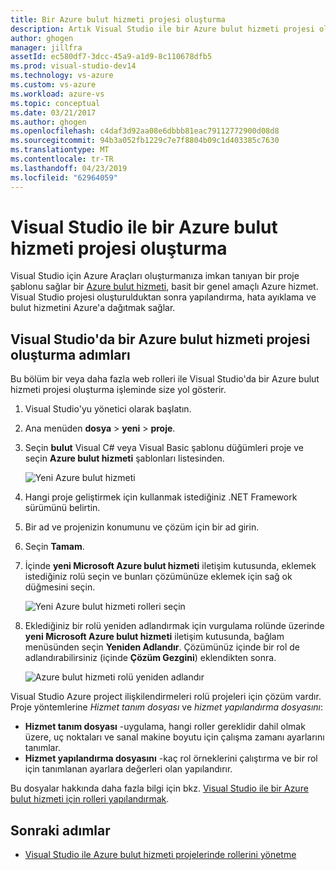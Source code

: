 ```yaml
---
title: Bir Azure bulut hizmeti projesi oluşturma
description: Artık Visual Studio ile bir Azure bulut hizmeti projesi oluşturmayı öğrenin
author: ghogen
manager: jillfra
assetId: ec580df7-3dcc-45a9-a1d9-8c110678dfb5
ms.prod: visual-studio-dev14
ms.technology: vs-azure
ms.custom: vs-azure
ms.workload: azure-vs
ms.topic: conceptual
ms.date: 03/21/2017
ms.author: ghogen
ms.openlocfilehash: c4daf3d92aa08e6dbbb81eac79112772900d08d8
ms.sourcegitcommit: 94b3a052fb1229c7e7f8804b09c1d403385c7630
ms.translationtype: MT
ms.contentlocale: tr-TR
ms.lasthandoff: 04/23/2019
ms.locfileid: "62964059"
---
```

# <a name="creating-an-azure-cloud-service-project-with-visual-studio"></a>Visual Studio ile bir Azure bulut hizmeti projesi oluşturma
Visual Studio için Azure Araçları oluşturmanıza imkan tanıyan bir proje şablonu sağlar bir [Azure bulut hizmeti](/azure/cloud-services/cloud-services-choose-me), basit bir genel amaçlı Azure hizmet. Visual Studio projesi oluşturulduktan sonra yapılandırma, hata ayıklama ve bulut hizmetini Azure'a dağıtmak sağlar.

## <a name="steps-to-create-an-azure-cloud-service-project-in-visual-studio"></a>Visual Studio'da bir Azure bulut hizmeti projesi oluşturma adımları
Bu bölüm bir veya daha fazla web rolleri ile Visual Studio'da bir Azure bulut hizmeti projesi oluşturma işleminde size yol gösterir.

1. Visual Studio'yu yönetici olarak başlatın.

1. Ana menüden **dosya** > **yeni** > **proje**.

1. Seçin **bulut** Visual C# veya Visual Basic şablonu düğümleri proje ve seçin **Azure bulut hizmeti** şablonları listesinden.

    ![Yeni Azure bulut hizmeti](./media/vs-azure-tools-azure-project-create/new-project-wizard-for-cloud-service.png)

1. Hangi proje geliştirmek için kullanmak istediğiniz .NET Framework sürümünü belirtin.

1. Bir ad ve projenizin konumunu ve çözüm için bir ad girin.

1. Seçin **Tamam**.

1. İçinde **yeni Microsoft Azure bulut hizmeti** iletişim kutusunda, eklemek istediğiniz rolü seçin ve bunları çözümünüze eklemek için sağ ok düğmesini seçin.

    ![Yeni Azure bulut hizmeti rolleri seçin](./media/vs-azure-tools-azure-project-create/new-cloud-service.png)

1. Eklediğiniz bir rolü yeniden adlandırmak için vurgulama rolünde üzerinde **yeni Microsoft Azure bulut hizmeti** iletişim kutusunda, bağlam menüsünden seçin **Yeniden Adlandır**. Çözümünüz içinde bir rol de adlandırabilirsiniz (içinde **Çözüm Gezgini**) eklendikten sonra.

    ![Azure bulut hizmeti rolü yeniden adlandır](./media/vs-azure-tools-azure-project-create/new-cloud-service-rename.png)

Visual Studio Azure project ilişkilendirmeleri rolü projeleri için çözüm vardır. Proje yöntemlerine *Hizmet tanım dosyası* ve *hizmet yapılandırma dosyasını*:

- **Hizmet tanım dosyası** -uygulama, hangi roller gereklidir dahil olmak üzere, uç noktaları ve sanal makine boyutu için çalışma zamanı ayarlarını tanımlar.
- **Hizmet yapılandırma dosyasını** -kaç rol örneklerini çalıştırma ve bir rol için tanımlanan ayarlara değerleri olan yapılandırır.

Bu dosyalar hakkında daha fazla bilgi için bkz. [Visual Studio ile bir Azure bulut hizmeti için rolleri yapılandırmak](vs-azure-tools-configure-roles-for-cloud-service.md).

## <a name="next-steps"></a>Sonraki adımlar
- [Visual Studio ile Azure bulut hizmeti projelerinde rollerini yönetme](./vs-azure-tools-cloud-service-project-managing-roles.md)

